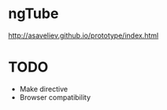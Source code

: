 ngTube
======

http://asaveliev.github.io/prototype/index.html

# TODO 
* Make directive
* Browser compatibility

